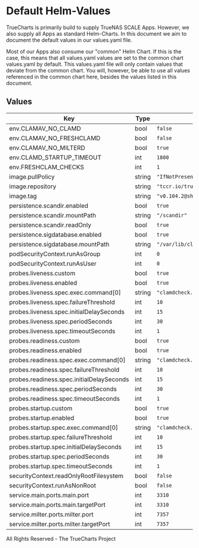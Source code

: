# Default Helm-Values

TrueCharts is primarily build to supply TrueNAS SCALE Apps.
However, we also supply all Apps as standard Helm-Charts. In this document we aim to document the default values in our values.yaml file.

Most of our Apps also consume our "common" Helm Chart.
If this is the case, this means that all values.yaml values are set to the common chart values.yaml by default. This values.yaml file will only contain values that deviate from the common chart.
You will, however, be able to use all values referenced in the common chart here, besides the values listed in this document.

## Values

| Key | Type | Default | Description |
|-----|------|---------|-------------|
| env.CLAMAV_NO_CLAMD | bool | `false` |  |
| env.CLAMAV_NO_FRESHCLAMD | bool | `false` |  |
| env.CLAMAV_NO_MILTERD | bool | `true` |  |
| env.CLAMD_STARTUP_TIMEOUT | int | `1800` |  |
| env.FRESHCLAM_CHECKS | int | `1` |  |
| image.pullPolicy | string | `"IfNotPresent"` |  |
| image.repository | string | `"tccr.io/truecharts/clamav"` |  |
| image.tag | string | `"v0.104.2@sha256:9b600aac57738b292236fc534220b317ee3185fc96d0a995e08f44b19c4dcb25"` |  |
| persistence.scandir.enabled | bool | `true` |  |
| persistence.scandir.mountPath | string | `"/scandir"` |  |
| persistence.scandir.readOnly | bool | `true` |  |
| persistence.sigdatabase.enabled | bool | `true` |  |
| persistence.sigdatabase.mountPath | string | `"/var/lib/clamav"` |  |
| podSecurityContext.runAsGroup | int | `0` |  |
| podSecurityContext.runAsUser | int | `0` |  |
| probes.liveness.custom | bool | `true` |  |
| probes.liveness.enabled | bool | `true` |  |
| probes.liveness.spec.exec.command[0] | string | `"clamdcheck.sh"` |  |
| probes.liveness.spec.failureThreshold | int | `10` |  |
| probes.liveness.spec.initialDelaySeconds | int | `15` |  |
| probes.liveness.spec.periodSeconds | int | `30` |  |
| probes.liveness.spec.timeoutSeconds | int | `1` |  |
| probes.readiness.custom | bool | `true` |  |
| probes.readiness.enabled | bool | `true` |  |
| probes.readiness.spec.exec.command[0] | string | `"clamdcheck.sh"` |  |
| probes.readiness.spec.failureThreshold | int | `10` |  |
| probes.readiness.spec.initialDelaySeconds | int | `15` |  |
| probes.readiness.spec.periodSeconds | int | `30` |  |
| probes.readiness.spec.timeoutSeconds | int | `1` |  |
| probes.startup.custom | bool | `true` |  |
| probes.startup.enabled | bool | `true` |  |
| probes.startup.spec.exec.command[0] | string | `"clamdcheck.sh"` |  |
| probes.startup.spec.failureThreshold | int | `10` |  |
| probes.startup.spec.initialDelaySeconds | int | `15` |  |
| probes.startup.spec.periodSeconds | int | `30` |  |
| probes.startup.spec.timeoutSeconds | int | `1` |  |
| securityContext.readOnlyRootFilesystem | bool | `false` |  |
| securityContext.runAsNonRoot | bool | `false` |  |
| service.main.ports.main.port | int | `3310` |  |
| service.main.ports.main.targetPort | int | `3310` |  |
| service.milter.ports.milter.port | int | `7357` |  |
| service.milter.ports.milter.targetPort | int | `7357` |  |

All Rights Reserved - The TrueCharts Project
